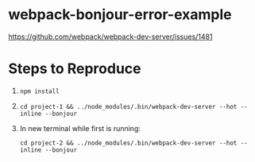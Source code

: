 # webpack-bonjour-error-example
https://github.com/webpack/webpack-dev-server/issues/1481

# Steps to Reproduce

1. `npm install`
1. `cd project-1 && ../node_modules/.bin/webpack-dev-server --hot --inline --bonjour`
1. In new terminal while first is running:

    `cd project-2 && ../node_modules/.bin/webpack-dev-server --hot --inline --bonjour`
    
